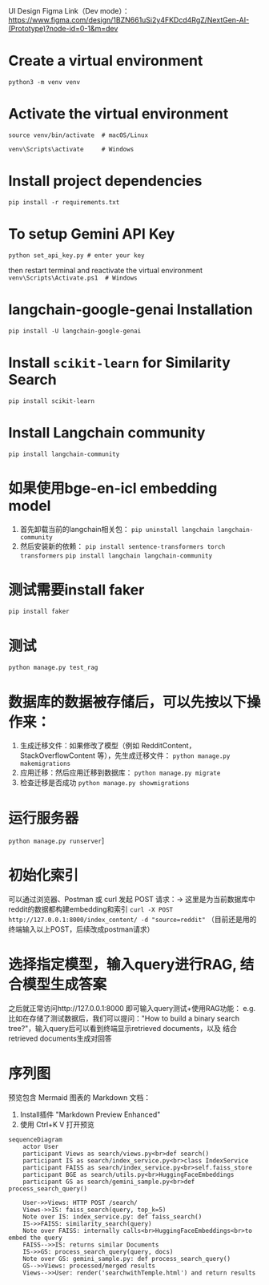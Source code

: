 UI Design Figma Link（Dev mode）：https://www.figma.com/design/1BZN661uSi2y4FKDcd4RgZ/NextGen-AI-(Prototype)?node-id=0-1&m=dev

# Create a virtual environment
```python3 -m venv venv```

# Activate the virtual environment
```source venv/bin/activate  # macOS/Linux```

```venv\Scripts\activate     # Windows```

# Install project dependencies
```pip install -r requirements.txt```

# To setup Gemini API Key
```python set_api_key.py # enter your key``` 

then restart terminal and reactivate the virtual environment
```venv\Scripts\Activate.ps1  # Windows```

# langchain-google-genai Installation
```pip install -U langchain-google-genai```

# Install `scikit-learn` for Similarity Search
```pip install scikit-learn```

# Install Langchain community
```pip install langchain-community```

# 如果使用bge-en-icl embedding model
1. 首先卸载当前的langchain相关包：
`pip uninstall langchain langchain-community`
2. 然后安装新的依赖：
`pip install sentence-transformers torch transformers`
`pip install langchain langchain-community`

# 测试需要install faker
`pip install faker`

# 测试
`python manage.py test_rag`

# 数据库的数据被存储后，可以先按以下操作来：
1. 生成迁移文件：如果修改了模型（例如 RedditContent，StackOverflowContent 等），先生成迁移文件：
`python manage.py makemigrations`
2. 应用迁移：然后应用迁移到数据库：
`python manage.py migrate`
3. 检查迁移是否成功
`python manage.py showmigrations`

# 运行服务器
`python manage.py runserver`]

# 初始化索引
可以通过浏览器、Postman 或 curl 发起 POST 请求：-> 这里是为当前数据库中reddit的数据都构建embedding和索引
`curl -X POST http://127.0.0.1:8000/index_content/ -d "source=reddit"` （目前还是用的终端输入以上POST，后续改成postman请求）

# 选择指定模型，输入query进行RAG, 结合模型生成答案
之后就正常访问http://127.0.0.1:8000 即可输入query测试+使用RAG功能：
e.g. 比如在存储了测试数据后，我们可以提问："How to build a binary search tree?"，输入query后可以看到终端显示retrieved documents，以及
结合retrieved documents生成对回答

# 序列图
预览包含 Mermaid 图表的 Markdown 文档：
1. Install插件 "Markdown Preview Enhanced"
2. 使用 Ctrl+K V 打开预览


```mermaid
sequenceDiagram
    actor User
    participant Views as search/views.py<br>def search()
    participant IS as search/index_service.py<br>class IndexService
    participant FAISS as search/index_service.py<br>self.faiss_store
    participant BGE as search/utils.py<br>HuggingFaceEmbeddings
    participant GS as search/gemini_sample.py<br>def process_search_query()

    User->>Views: HTTP POST /search/
    Views->>IS: faiss_search(query, top_k=5)
    Note over IS: index_service.py: def faiss_search()
    IS->>FAISS: similarity_search(query)
    Note over FAISS: internally calls<br>HuggingFaceEmbeddings<br>to embed the query
    FAISS-->>IS: returns similar Documents
    IS->>GS: process_search_query(query, docs)
    Note over GS: gemini_sample.py: def process_search_query()
    GS-->>Views: processed/merged results
    Views-->>User: render('searchwithTemple.html') and return results

```

